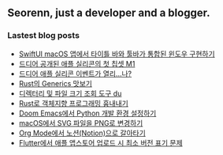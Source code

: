 ## Seorenn, just a developer and a blogger.

### Lastest blog posts

<!-- BLOG-POST-LIST:START -->
- [SwiftUI macOS 앱에서 타이틀 바와 툴바가 통합된 윈도우 구현하기](https://seorenn.tistory.com/166)
- [드디어 공개된 애플 실리콘의 첫 칩셋 M1](https://seorenn.tistory.com/165)
- [드디어 애플 실리콘 이벤트가 열리...나?](https://seorenn.tistory.com/164)
- [Rust의 Generics 맛보기](https://seorenn.tistory.com/163)
- [디렉터리 및 파일 크기 조회 도구 du](https://seorenn.tistory.com/162)
- [Rust로 객체지향 프로그래밍 흉내내기](https://seorenn.tistory.com/161)
- [Doom Emacs에서 Python 개발 환경 설정하기](https://seorenn.tistory.com/160)
- [macOS에서 SVG 파일을 PNG로 변경하기](https://seorenn.tistory.com/159)
- [Org Mode에서 노션(Notion)으로 갈아타기](https://seorenn.tistory.com/157)
- [Flutter에서 애플 앱스토어 업로드 시 최소 버전 표기 문제](https://seorenn.tistory.com/158)
<!-- BLOG-POST-LIST:END -->
